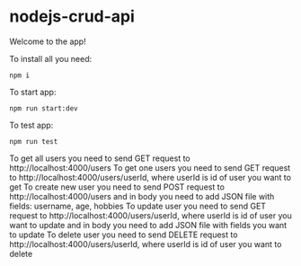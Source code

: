 # nodejs-crud-api

Welcome to the app!

To install all you need:

```
npm i
```

To start app:

```
npm run start:dev
```

To test app:
```
npm run test
```


To get all users you need to send GET request to http://localhost:4000/users
To get one users you need to send GET request to http://localhost:4000/users/userId, where userId is id of user you want to get
To create new user you need to send POST request to http://localhost:4000/users and in body you need to add JSON file with fields: username, age, hobbies
To update user you need to send GET request to http://localhost:4000/users/userId, where userId is id of user you want to update and in body you need to add JSON file with fields you want to update
To delete user you need to send DELETE request to http://localhost:4000/users/userId, where userId is id of user you want to delete